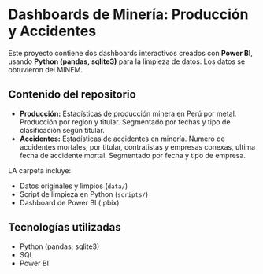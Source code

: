 # Dashboards de Minería: Producción y Accidentes

Este proyecto contiene dos dashboards interactivos creados con **Power BI**, usando **Python (pandas, sqlite3)** para la limpieza de datos.
Los datos se obtuvieron del MINEM.

## Contenido del repositorio
- **Producción:** Estadísticas de producción minera en Perú por metal. Producción por region y titular. Segmentado por fechas y tipo de clasificación según titular.
- **Accidentes:** Estadísticas de accidentes en minería. Numero de accidentes mortales, por titular, contratistas y empresas conexas, ultima fecha de accidente mortal. Segmentado por fecha y tipo de empresa.

LA carpeta incluye:
- Datos originales y limpios (`data/`)
- Script de limpieza en Python (`scripts/`)
- Dashboard de Power BI (.pbix)


## Tecnologías utilizadas
- Python (pandas, sqlite3)
- SQL
- Power BI
